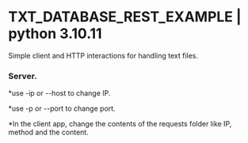# TXT_DATABASE_REST_EXAMPLE | python 3.10.11
Simple client and HTTP interactions for handling text files.

<h3>Server.</h3>
<p>*use -ip or --host to change IP.</p>
<p>*use -p or --port to change port.</p>
<p>*In the client app, change the contents of the requests folder like IP, method and the content.</p>
